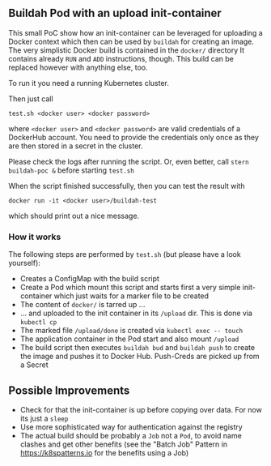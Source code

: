 ## Buildah Pod with an upload init-container

This small PoC show how an init-container can be leveraged for uploading a Docker context which then can be used by `buildah` for creating an image.
The very simplistic Docker build is contained in the `docker/` directory
It contains already `RUN` and `ADD` instructions, though.
This build can be replaced however with anything else, too.

To run it you need a running Kubernetes cluster.

Then just call

```
test.sh <docker user> <docker password>
```

where `<docker user>` and `<docker password>` are valid credentials of a DockerHub account.
You need to provide the credentials only once as they are then stored in a secret in the cluster.

Please check the logs after running the script.
Or, even better, call `stern buildah-poc &` before starting `test.sh`

When the script finished successfully, then you can test the result with

```
docker run -it <docker user>/buildah-test
```

which should print out a nice message.

### How it works

The following steps are performed by `test.sh` (but please have a look yourself):

* Creates a ConfigMap with the build script
* Create a Pod which mount this script and starts first a very simple init-container which just waits for a marker file to be created
* The content of `docker/` is tarred up ...
* ... and uploaded to the init container in its `/upload` dir. This is done via `kubectl cp`
* The marked file `/upload/done` is created via `kubectl exec -- touch`
* The application container in the Pod start and also mount `/upload`
* The build script then executes `buildah bud` and `buildah push` to create the image and pushes it to Docker Hub. Push-Creds are picked up from a Secret

## Possible Improvements

* Check for that the init-container is up before copying over data. For now its just a `sleep`
* Use more sophisticated way for authentication against the registry
* The actual build should be probably a `Job` not a `Pod`, to avoid name clashes and get other benefits (see the "Batch Job" Pattern in https://k8spatterns.io for the benefits using a Job)
